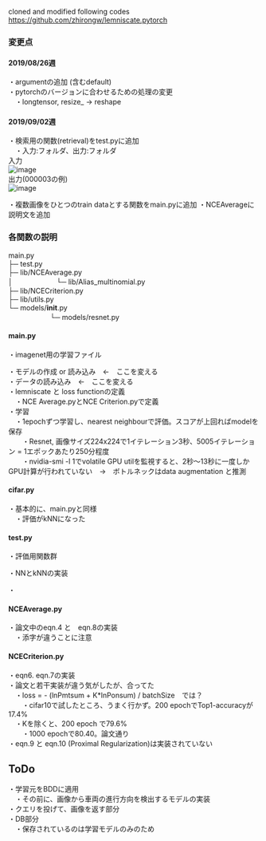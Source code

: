 cloned and modified following codes
https://github.com/zhirongw/lemniscate.pytorch

### 変更点  
#### 2019/08/26週
・argumentの追加 (含むdefault)  
・pytorchのバージョンに合わせるための処理の変更  
　・longtensor, resize_ -> reshape  
 
#### 2019/09/02週
・検索用の関数(retrieval)をtest.pyに追加  
　・入力:フォルダ、出力:フォルダ  
 入力  
 ![image](https://user-images.githubusercontent.com/30098187/64217024-816a1300-cef6-11e9-85a7-fe242cdb7219.png)  
 出力(000003の例)  
 ![image](https://user-images.githubusercontent.com/30098187/64217043-a1013b80-cef6-11e9-8c75-02141156bd40.png)  
  
・複数画像をひとつのtrain dataとする関数をmain.pyに追加
・NCEAverageに説明文を追加  

### 各関数の説明  

main.py  
├─ test.py  
├─ lib/NCEAverage.py  
│ 　　　　　　└─ lib/Alias_multinomial.py    
├─ lib/NCECriterion.py  
├─ lib/utils.py  
└─ models/__init__.py    
 　　　　　　└─ models/resnet.py
  
#### main.py  
・imagenet用の学習ファイル  
  
・モデルの作成 or 読み込み　←　ここを変える  
・データの読み込み　←　ここを変える  
・lemniscate と loss functionの定義  
　・NCE Average.pyとNCE Criterion.pyで定義  
・学習  
　・1epochずつ学習し、nearest neighbourで評価。スコアが上回ればmodelを保存  
　　・Resnet, 画像サイズ224x224で1イテレーション3秒、5005イテレーション = 1エポックあたり250分程度  
　　・nvidia-smi -l 1でvolatile GPU utilを監視すると、2秒〜13秒に一度しかGPU計算が行われていない　→　ボトルネックはdata augmentation と推測  

#### cifar.py
・基本的に、main.pyと同様  
　・評価がkNNになった  
 
#### test.py
・評価用関数群  
  
・NNとkNNの実装  
  
・
  
#### NCEAverage.py
・論文中のeqn.4 と　eqn.8の実装  
　・添字が違うことに注意  
 
#### NCECriterion.py  
・eqn6. eqn.7の実装  
・論文と若干実装が違う気がしたが、合ってた  
　・loss = - (lnPmtsum + K*lnPonsum) / batchSize　では？  
 　　・cifar10で試したところ、うまく行かず。200 epochでTop1-accuracyが17.4%  
   　・Kを除くと、200 epoch で79.6%  
    　　・1000 epochで80.40。論文通り  
・eqn.9 と eqn.10 (Proximal Regularization)は実装されていない  

## ToDo  
・学習元をBDDに適用  
　・その前に、画像から車両の進行方向を検出するモデルの実装  
・クエリを投げて、画像を返す部分  
・DB部分  
　・保存されているのは学習モデルのみのため  

